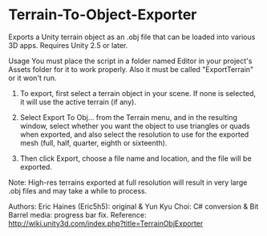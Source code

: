 # Terrain-To-Object-Exporter
Exports a Unity terrain object as an .obj file that can be loaded into various 3D apps. Requires Unity 2.5 or later.

Usage
You must place the script in a folder named Editor in your project's Assets folder for it to work properly. Also it must be called "ExportTerrain" or it won't run.

1. To export, first select a terrain object in your scene. If none is selected, it will use the active terrain (if any). 

2. Select Export To Obj... from the Terrain menu, and in the resulting window, select whether you want the object to use triangles or quads when exported, and also select the resolution to use for the exported mesh (full, half, quarter, eighth or sixteenth). 

3. Then click Export, choose a file name and location, and the file will be exported. 

Note: High-res terrains exported at full resolution will result in very large .obj files and may take a while to process.


Authors: Eric Haines (Eric5h5): original & Yun Kyu Choi: C# conversion & Bit Barrel media: progress bar fix.
Reference: http://wiki.unity3d.com/index.php?title=TerrainObjExporter

